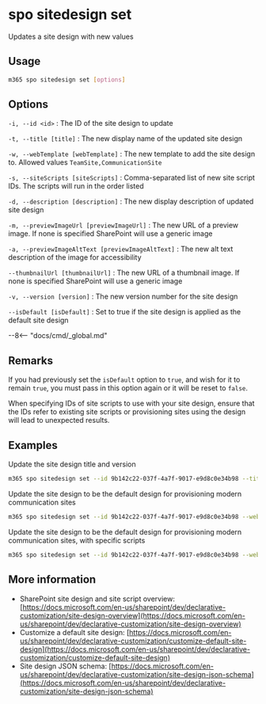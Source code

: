 # spo sitedesign set

Updates a site design with new values

## Usage

```sh
m365 spo sitedesign set [options]
```

## Options

`-i, --id <id>`
: The ID of the site design to update

`-t, --title [title]`
: The new display name of the updated site design

`-w, --webTemplate [webTemplate]`
: The new template to add the site design to. Allowed values `TeamSite,CommunicationSite`

`-s, --siteScripts [siteScripts]`
: Comma-separated list of new site script IDs. The scripts will run in the order listed

`-d, --description [description]`
: The new display description of updated site design

`-m, --previewImageUrl [previewImageUrl]`
: The new URL of a preview image. If none is specified SharePoint will use a generic image

`-a, --previewImageAltText [previewImageAltText]`
: The new alt text description of the image for accessibility

`--thumbnailUrl [thumbnailUrl]`
: The new URL of a thumbnail image. If none is specified SharePoint will use a generic image

`-v, --version [version]`
: The new version number for the site design

`--isDefault [isDefault]`
: Set to true if the site design is applied as the default site design

--8<-- "docs/cmd/_global.md"

## Remarks

If you had previously set the `isDefault` option to `true`, and wish for it to remain `true`, you must pass in this option again or it will be reset to `false`.

When specifying IDs of site scripts to use with your site design, ensure that the IDs refer to existing site scripts or provisioning sites using the design will lead to unexpected results.

## Examples

Update the site design title and version

```sh
m365 spo sitedesign set --id 9b142c22-037f-4a7f-9017-e9d8c0e34b98 --title "Contoso site design" --version 2
```

Update the site design to be the default design for provisioning modern communication sites

```sh
m365 spo sitedesign set --id 9b142c22-037f-4a7f-9017-e9d8c0e34b98 --webTemplate CommunicationSite  --isDefault true
```


Update the site design to be the default design for provisioning modern communication sites, with specific scripts

```sh
m365 spo sitedesign set --id 9b142c22-037f-4a7f-9017-e9d8c0e34b98 --webTemplate CommunicationSite  --isDefault true --siteScripts "19b0e1b2-e3d1-473f-9394-f08c198ef43e,b2307a39-e878-458b-bc90-03bc578531d6"
```

## More information

- SharePoint site design and site script overview: [https://docs.microsoft.com/en-us/sharepoint/dev/declarative-customization/site-design-overview](https://docs.microsoft.com/en-us/sharepoint/dev/declarative-customization/site-design-overview)
- Customize a default site design: [https://docs.microsoft.com/en-us/sharepoint/dev/declarative-customization/customize-default-site-design](https://docs.microsoft.com/en-us/sharepoint/dev/declarative-customization/customize-default-site-design)
- Site design JSON schema: [https://docs.microsoft.com/en-us/sharepoint/dev/declarative-customization/site-design-json-schema](https://docs.microsoft.com/en-us/sharepoint/dev/declarative-customization/site-design-json-schema)
